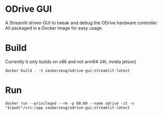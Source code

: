 # ODrive GUI

A Streamlit driven GUI to tweak and debug the ODrive hardware controller. All packaged in a Docker image for easy usage.

# Build

Currently it only builds on x86 and not arm64 (l4t, nvidia jetson)

    docker build . -t zauberzeug/odrive-gui:streamlit-latest

# Run

    docker run --privileged --rm -p 80:80 --name odrive -it -v "$(pwd)"/src:/app zauberzeug/odrive-gui:streamlit-latest